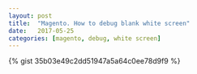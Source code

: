 ```yaml
---
layout: post
title:  "Magento. How to debug blank white screen"
date:   2017-05-25
categories: [magento, debug, white screen]
---
```


{% gist 35b03e49c2dd51947a5a64c0ee78d9f9 %}
